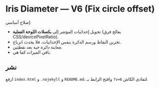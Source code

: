 
# Iris Diameter — V6 (Fix circle offset)

إصلاح أساسي:
- تحويل إحداثيات المؤشر إلى **بكسلات اللوحة الفعلية** (يعالج فرق CSS/devicePixelRatio).
- تخزين النقاط ورسم الدائرة بنفس الإحداثيات، فلا يحدث انزياح.
- معاينة دائرة حية بعد نقطتين.
- باقي الميزات كما هي.

## نشر
ارفع `index.html` و `.nojekyll` و `README.md`، وافتح الرابط بـ `?v=6` لتفادي الكاش.
